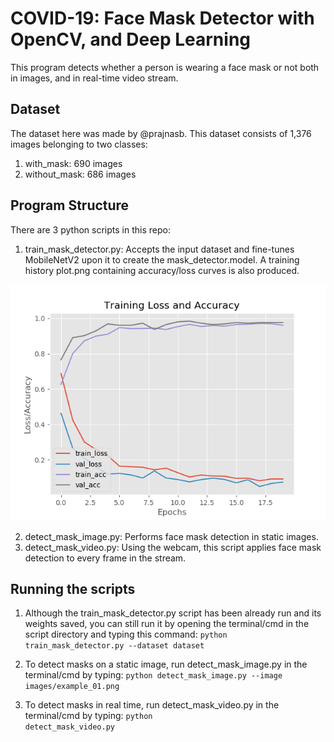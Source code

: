 # COVID-19: Face Mask Detector with OpenCV, and Deep Learning
This program detects whether a person is wearing a face mask or not both in images, and in real-time video stream.

## Dataset
The dataset here was made by @prajnasb. 
This dataset consists of 1,376 images belonging to two classes:
1. with_mask: 690 images
2. without_mask: 686 images

## Program Structure
There are 3 python scripts in this repo:
1. train_mask_detector.py: Accepts the input dataset and fine-tunes MobileNetV2 upon it to create the mask_detector.model. 
A training history plot.png containing accuracy/loss curves is also produced.

![Accuracy/Loss curves](images/plot.png?raw=true "Accuracy/Loss curves")

2. detect_mask_image.py: Performs face mask detection in static images.
3. detect_mask_video.py: Using the webcam, this script applies face mask detection to every frame in the stream.

## Running the scripts
1. Although the train_mask_detector.py script has been already run and its weights saved, you can still run it by opening the terminal/cmd in
the script directory and typing this command: <code>python train_mask_detector.py --dataset dataset</code>

2. To detect masks on a static image, run detect_mask_image.py in the terminal/cmd by typing: <code>python detect_mask_image.py --image images/example_01.png</code>

3. To detect masks in real time, run detect_mask_video.py in the terminal/cmd by typing: <code>python detect_mask_video.py</code>
